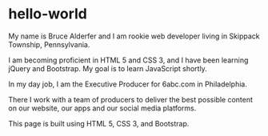 # hello-world

My name is Bruce Alderfer and I am rookie web developer living in Skippack Township, Pennsylvania.

I am becoming proficient in HTML 5 and CSS 3, and I have been learning jQuery and Bootstrap. My goal is to learn JavaScript shortly.

In my day job, I am the Executive Producer for 6abc.com in Philadelphia.

There I work with a team of producers to deliver the best possible content on our website, our apps and our social media platforms.

This page is built using HTML 5, CSS 3, and Bootstrap.
